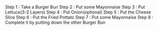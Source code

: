 Step 1 : Take a Burger Bun
Step 2 : Put some Mayonnaise
Step 3 : Put Lettuce(3-2 Layers)
Step 4 : Put Onion(optional)
Step 5 : Put the Cheese Slice
Step 6 : Put the Fried Pottato
Step 7 : Put some Mayonnaise
Step 8 : Complete it by putting down the other Burger Bun
